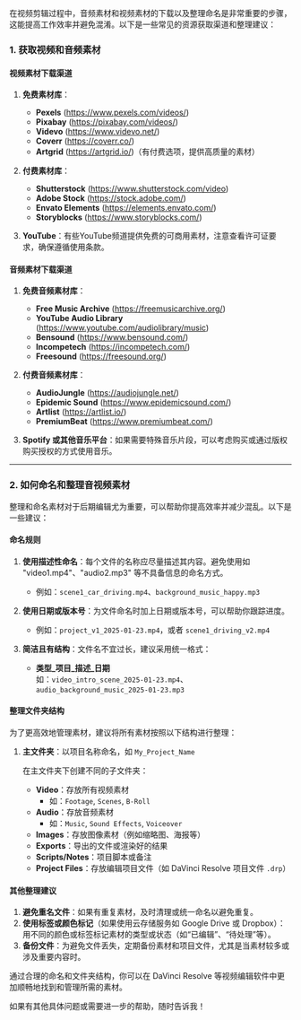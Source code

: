  
在视频剪辑过程中，音频素材和视频素材的下载以及整理命名是非常重要的步骤，这能提高工作效率并避免混淆。以下是一些常见的资源获取渠道和整理建议：

### **1. 获取视频和音频素材**

#### **视频素材下载渠道**
1. **免费素材库**：
   - **Pexels** (https://www.pexels.com/videos/)
   - **Pixabay** (https://pixabay.com/videos/)
   - **Videvo** (https://www.videvo.net/)
   - **Coverr** (https://coverr.co/)
   - **Artgrid** (https://artgrid.io/)（有付费选项，提供高质量的素材）

2. **付费素材库**：
   - **Shutterstock** (https://www.shutterstock.com/video)
   - **Adobe Stock** (https://stock.adobe.com/)
   - **Envato Elements** (https://elements.envato.com/)
   - **Storyblocks** (https://www.storyblocks.com/)
   
3. **YouTube**：有些YouTube频道提供免费的可商用素材，注意查看许可证要求，确保遵循使用条款。

#### **音频素材下载渠道**
1. **免费音频素材库**：
   - **Free Music Archive** (https://freemusicarchive.org/)
   - **YouTube Audio Library** (https://www.youtube.com/audiolibrary/music)
   - **Bensound** (https://www.bensound.com/)
   - **Incompetech** (https://incompetech.com/)
   - **Freesound** (https://freesound.org/)

2. **付费音频素材库**：
   - **AudioJungle** (https://audiojungle.net/)
   - **Epidemic Sound** (https://www.epidemicsound.com/)
   - **Artlist** (https://artlist.io/)
   - **PremiumBeat** (https://www.premiumbeat.com/)

3. **Spotify 或其他音乐平台**：如果需要特殊音乐片段，可以考虑购买或通过版权购买授权的方式使用音乐。

---

### **2. 如何命名和整理音视频素材**

整理和命名素材对于后期编辑尤为重要，可以帮助你提高效率并减少混乱。以下是一些建议：

#### **命名规则**
1. **使用描述性命名**：每个文件的名称应尽量描述其内容。避免使用如 "video1.mp4"、"audio2.mp3" 等不具备信息的命名方式。
   - 例如：`scene1_car_driving.mp4`、`background_music_happy.mp3`

2. **使用日期或版本号**：为文件命名时加上日期或版本号，可以帮助你跟踪进度。
   - 例如：`project_v1_2025-01-23.mp4`，或者 `scene1_driving_v2.mp4`

3. **简洁且有结构**：文件名不宜过长，建议采用统一格式：
   - **类型_项目_描述_日期**  
     如：`video_intro_scene_2025-01-23.mp4`、`audio_background_music_2025-01-23.mp3`

#### **整理文件夹结构**
为了更高效地管理素材，建议将所有素材按照以下结构进行整理：

1. **主文件夹**：以项目名称命名，如 `My_Project_Name`
   
   在主文件夹下创建不同的子文件夹：
   - **Video**：存放所有视频素材
     - 如：`Footage`, `Scenes`, `B-Roll`
   - **Audio**：存放音频素材
     - 如：`Music`, `Sound Effects`, `Voiceover`
   - **Images**：存放图像素材（例如缩略图、海报等）
   - **Exports**：导出的文件或渲染好的结果
   - **Scripts/Notes**：项目脚本或备注
   - **Project Files**：存放编辑项目文件（如 DaVinci Resolve 项目文件 `.drp`）

#### **其他整理建议**
1. **避免重名文件**：如果有重复素材，及时清理或统一命名以避免重复。
2. **使用标签或颜色标记**（如果使用云存储服务如 Google Drive 或 Dropbox）：用不同的颜色或标签标记素材的类型或状态（如“已编辑”、“待处理”等）。
3. **备份文件**：为避免文件丢失，定期备份素材和项目文件，尤其是当素材较多或涉及重要内容时。

通过合理的命名和文件夹结构，你可以在 DaVinci Resolve 等视频编辑软件中更加顺畅地找到和管理所需的素材。

如果有其他具体问题或需要进一步的帮助，随时告诉我！